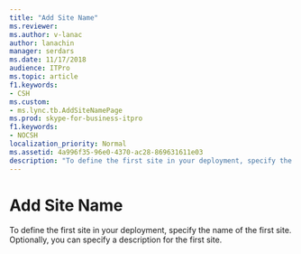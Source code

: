 ```yaml
---
title: "Add Site Name"
ms.reviewer: 
ms.author: v-lanac
author: lanachin
manager: serdars
ms.date: 11/17/2018
audience: ITPro
ms.topic: article
f1.keywords:
- CSH
ms.custom:
- ms.lync.tb.AddSiteNamePage
ms.prod: skype-for-business-itpro
f1.keywords:
- NOCSH
localization_priority: Normal
ms.assetid: 4a996f35-96e0-4370-ac28-869631611e03
description: "To define the first site in your deployment, specify the name of the first site. Optionally, you can specify a description for the first site."
---
```


# Add Site Name
 
To define the first site in your deployment, specify the name of the first site. Optionally, you can specify a description for the first site.
  

